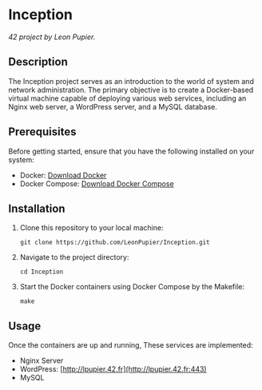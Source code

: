 # Inception
*42 project by Leon Pupier.*

## Description
The Inception project serves as an introduction to the world of system and network administration. The primary objective is to create a Docker-based virtual machine capable of deploying various web services, including an Nginx web server, a WordPress server, and a MySQL database.

## Prerequisites
Before getting started, ensure that you have the following installed on your system:
- Docker: [Download Docker](https://www.docker.com/get-started)
- Docker Compose: [Download Docker Compose](https://docs.docker.com/compose/install/)

## Installation
1. Clone this repository to your local machine:
   ```
   git clone https://github.com/LeonPupier/Inception.git
   ```
2. Navigate to the project directory:
   ```
   cd Inception
   ```
3. Start the Docker containers using Docker Compose by the Makefile:
   ```
   make
   ```

## Usage
Once the containers are up and running, These services are implemented:
- Nginx Server
- WordPress: [http://lpupier.42.fr](http://lpupier.42.fr:443)
- MySQL
